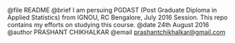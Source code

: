  @file	README
 @brief	I am persuing PGDAST (Post Graduate Diploma in Applied 
 		Statistics) from IGNOU, RC Bengalore, July 2016 Session.
		This repo contains my efforts on studying this course.
 @date	24th August 2016
 @author	PRASHANT CHIKHALKAR
 @email	prashantchikhalkar@gmail.com
